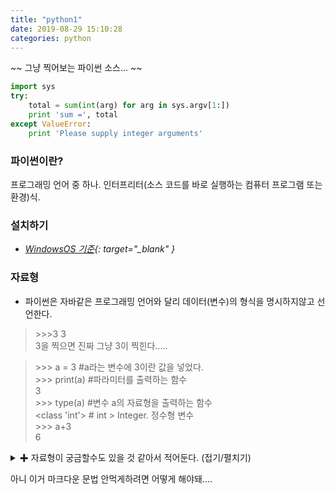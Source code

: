 ```yaml
---
title: "python1"
date: 2019-08-29 15:10:28
categories: python
---
```

<script type="text/javascript" src="/assets/js/main.min.js" />
<script type="text/javascript">
   console.log("test");
</script>

~~ 그냥 찍어보는 파이썬 소스... ~~
```python
import sys
try:
    total = sum(int(arg) for arg in sys.argv[1:])
    print 'sum =', total
except ValueError:
    print 'Please supply integer arguments'
```

### 파이썬이란?
프로그래밍 언어 중 하나. 인터프리터(소스 코드를 바로 실행하는 컴퓨터 프로그램 또는 환경)식.  

### 설치하기  
- *[WindowsOS 기준](https://www.python.org/downloads/){: target="_blank" }*

### 자료형
- 파이썬은 자바같은 프로그래밍 언어와 달리 데이터(변수)의 형식을 명시하지않고 선언한다.  
> \>>>3
> 3  
3을 찍으면 진짜 그냥 3이 찍힌다.....  
  
> \>>> a = 3 #a라는 변수에 3이란 값을 넣었다.  
> \>>> print(a) #파라미터를 출력하는 함수  
> 3  
> \>>> type(a) #변수 a의 자료형을 출력하는 함수  
> <class 'int'> # int > Integer. 정수형 변수  
> \>>> a+3  
> 6  

<details>
<summary>&#10010; 자료형이 궁금할수도 있을 것 같아서 적어둔다. (접기/펼치기) </summary>
<div markdown="1">

|자료형|이름|내용|
|--|--|--|
|숫자|int|양/음의정수.0
||float|실수


</div>
</details>

  
아니 이거 마크다운 문법 안먹게하려면 어떻게 해야돼....
